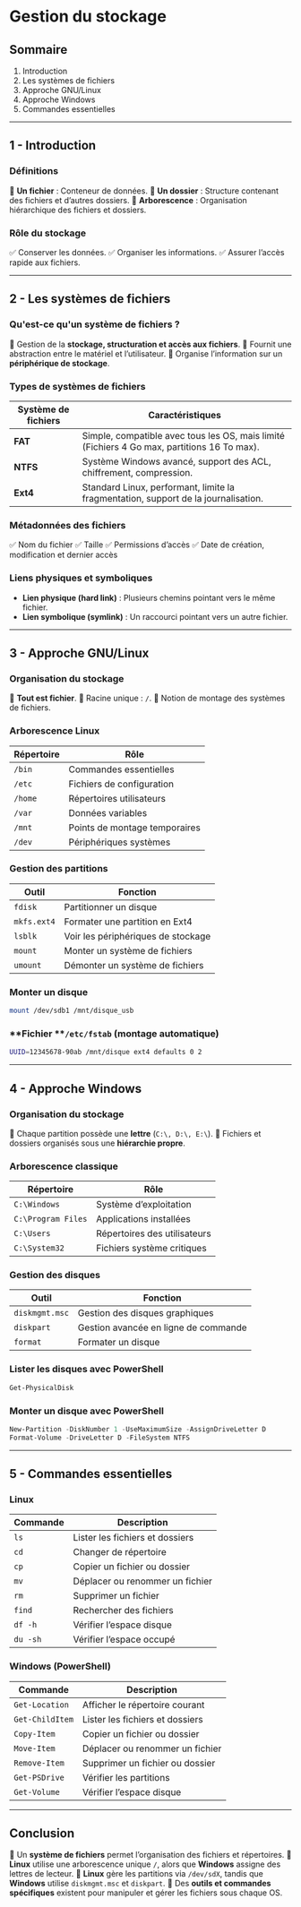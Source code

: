 # Gestion du stockage

## **Sommaire**

1. Introduction
2. Les systèmes de fichiers
3. Approche GNU/Linux
4. Approche Windows
5. Commandes essentielles

---

## **1 - Introduction**

### **Définitions**

📌 **Un fichier** : Conteneur de données.
📌 **Un dossier** : Structure contenant des fichiers et d’autres dossiers.
📌 **Arborescence** : Organisation hiérarchique des fichiers et dossiers.

### **Rôle du stockage**

✅ Conserver les données.
✅ Organiser les informations.
✅ Assurer l’accès rapide aux fichiers.

---

## **2 - Les systèmes de fichiers**

### **Qu'est-ce qu'un système de fichiers ?**

💾 Gestion de la **stockage, structuration et accès aux fichiers**.
💾 Fournit une abstraction entre le matériel et l’utilisateur.
💾 Organise l’information sur un **périphérique de stockage**.

### **Types de systèmes de fichiers**

| Système de fichiers | Caractéristiques                                                                            |
| ------------------- | ------------------------------------------------------------------------------------------- |
| **FAT**             | Simple, compatible avec tous les OS, mais limité (Fichiers 4 Go max, partitions 16 To max). |
| **NTFS**            | Système Windows avancé, support des ACL, chiffrement, compression.                          |
| **Ext4**            | Standard Linux, performant, limite la fragmentation, support de la journalisation.          |

### **Métadonnées des fichiers**

✅ Nom du fichier
✅ Taille
✅ Permissions d’accès
✅ Date de création, modification et dernier accès

### **Liens physiques et symboliques**

- **Lien physique (hard link)** : Plusieurs chemins pointant vers le même fichier.
- **Lien symbolique (symlink)** : Un raccourci pointant vers un autre fichier.

---

## **3 - Approche GNU/Linux**

### **Organisation du stockage**

📂 **Tout est fichier**.
📂 Racine unique : `/`.
📂 Notion de montage des systèmes de fichiers.

### **Arborescence Linux**

| Répertoire | Rôle                          |
| ---------- | ----------------------------- |
| `/bin`     | Commandes essentielles        |
| `/etc`     | Fichiers de configuration     |
| `/home`    | Répertoires utilisateurs      |
| `/var`     | Données variables             |
| `/mnt`     | Points de montage temporaires |
| `/dev`     | Périphériques systèmes        |

### **Gestion des partitions**

| Outil       | Fonction                           |
| ----------- | ---------------------------------- |
| `fdisk`     | Partitionner un disque             |
| `mkfs.ext4` | Formater une partition en Ext4     |
| `lsblk`     | Voir les périphériques de stockage |
| `mount`     | Monter un système de fichiers      |
| `umount`    | Démonter un système de fichiers    |

### **Monter un disque**

```bash
mount /dev/sdb1 /mnt/disque_usb
```

### **Fichier ****`/etc/fstab`** (montage automatique)

```bash
UUID=12345678-90ab /mnt/disque ext4 defaults 0 2
```

---

## **4 - Approche Windows**

### **Organisation du stockage**

📁 Chaque partition possède une **lettre** (`C:\, D:\, E:\`).
📁 Fichiers et dossiers organisés sous une **hiérarchie propre**.

### **Arborescence classique**

| Répertoire         | Rôle                         |
| ------------------ | ---------------------------- |
| `C:\Windows`       | Système d’exploitation       |
| `C:\Program Files` | Applications installées      |
| `C:\Users`         | Répertoires des utilisateurs |
| `C:\System32`      | Fichiers système critiques   |

### **Gestion des disques**

| Outil          | Fonction                             |
| -------------- | ------------------------------------ |
| `diskmgmt.msc` | Gestion des disques graphiques       |
| `diskpart`     | Gestion avancée en ligne de commande |
| `format`       | Formater un disque                   |

### **Lister les disques avec PowerShell**

```powershell
Get-PhysicalDisk
```

### **Monter un disque avec PowerShell**

```powershell
New-Partition -DiskNumber 1 -UseMaximumSize -AssignDriveLetter D
Format-Volume -DriveLetter D -FileSystem NTFS
```

---

## **5 - Commandes essentielles**

### **Linux**

| Commande | Description                     |
| -------- | ------------------------------- |
| `ls`     | Lister les fichiers et dossiers |
| `cd`     | Changer de répertoire           |
| `cp`     | Copier un fichier ou dossier    |
| `mv`     | Déplacer ou renommer un fichier |
| `rm`     | Supprimer un fichier            |
| `find`   | Rechercher des fichiers         |
| `df -h`  | Vérifier l’espace disque        |
| `du -sh` | Vérifier l’espace occupé        |

### **Windows (PowerShell)**

| Commande        | Description                     |
| --------------- | ------------------------------- |
| `Get-Location`  | Afficher le répertoire courant  |
| `Get-ChildItem` | Lister les fichiers et dossiers |
| `Copy-Item`     | Copier un fichier ou dossier    |
| `Move-Item`     | Déplacer ou renommer un fichier |
| `Remove-Item`   | Supprimer un fichier ou dossier |
| `Get-PSDrive`   | Vérifier les partitions         |
| `Get-Volume`    | Vérifier l’espace disque        |

---

## **Conclusion**

📌 Un **système de fichiers** permet l’organisation des fichiers et répertoires.
📌 **Linux** utilise une arborescence unique `/`, alors que **Windows** assigne des lettres de lecteur.
📌 **Linux** gère les partitions via `/dev/sdX`, tandis que **Windows** utilise `diskmgmt.msc` et `diskpart`.
📌 Des **outils et commandes spécifiques** existent pour manipuler et gérer les fichiers sous chaque OS.



